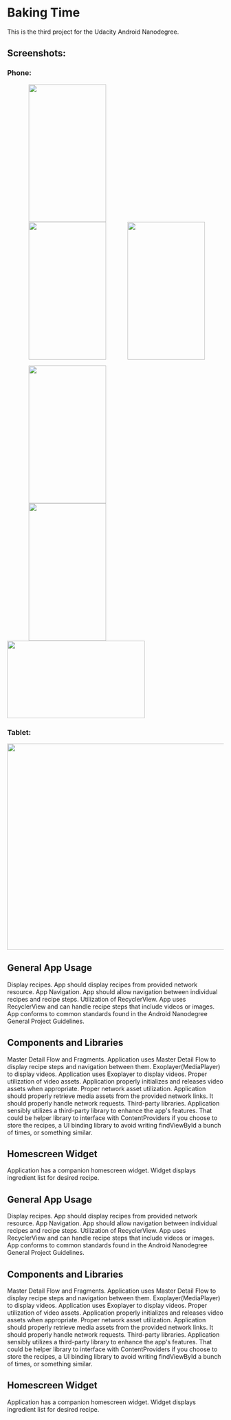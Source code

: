 # Baking Time

This is the third project for the Udacity Android Nanodegree.


## Screenshots:

### Phone:

  <img src="https://i.imgur.com/5Aoqeue.png" width="180" height="320" hspace="50"><img src="https://i.imgur.com/oXB5o5H.png" width="180" height="320" hspace="50"><img src="https://i.imgur.com/BxKgG5n.png" width="180" height="320">
  
  <img src="https://i.imgur.com/BMftGVx.png" width="180" height="320" hspace="50"><img src="https://i.imgur.com/SCCZHFN.png" width="180" height="320" hspace="50"><img src="https://i.imgur.com/tUUrvNs.png" width="320" height="180" > 

### Tablet:

  <img src="https://i.imgur.com/BMftGVx.png" width="640" height="480">

  
  


## General App Usage

Display recipes. App should display recipes from provided network resource.
App Navigation. App should allow navigation between individual recipes and recipe steps.
Utilization of RecyclerView. App uses RecyclerView and can handle recipe steps that include videos or images.
App conforms to common standards found in the Android Nanodegree General Project Guidelines.

## Components and Libraries

Master Detail Flow and Fragments. Application uses Master Detail Flow to display recipe steps and navigation between them.
Exoplayer(MediaPlayer) to display videos. Application uses Exoplayer to display videos.
Proper utilization of video assets. Application properly initializes and releases video assets when appropriate.
Proper network asset utilization. Application should properly retrieve media assets from the provided network links. It should properly handle network requests.
Third-party libraries. 
Application sensibly utilizes a third-party library to enhance the app's features. That could be helper library to interface with ContentProviders if you choose to store the recipes, a UI binding library to avoid writing findViewById a bunch of times, or something similar.

## Homescreen Widget

Application has a companion homescreen widget.
Widget displays ingredient list for desired recipe.


  


## General App Usage

Display recipes. App should display recipes from provided network resource.
App Navigation. App should allow navigation between individual recipes and recipe steps.
Utilization of RecyclerView. App uses RecyclerView and can handle recipe steps that include videos or images.
App conforms to common standards found in the Android Nanodegree General Project Guidelines.

## Components and Libraries

Master Detail Flow and Fragments. Application uses Master Detail Flow to display recipe steps and navigation between them.
Exoplayer(MediaPlayer) to display videos. Application uses Exoplayer to display videos.
Proper utilization of video assets. Application properly initializes and releases video assets when appropriate.
Proper network asset utilization. Application should properly retrieve media assets from the provided network links. It should properly handle network requests.
Third-party libraries. 
Application sensibly utilizes a third-party library to enhance the app's features. That could be helper library to interface with ContentProviders if you choose to store the recipes, a UI binding library to avoid writing findViewById a bunch of times, or something similar.

## Homescreen Widget

Application has a companion homescreen widget.
Widget displays ingredient list for desired recipe.
